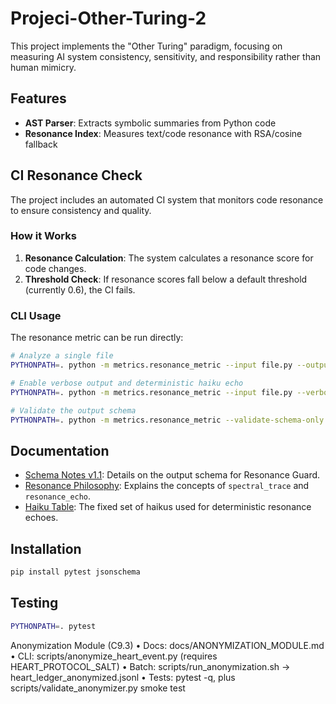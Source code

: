 # Projeci-Other-Turing-2

This project implements the "Other Turing" paradigm, focusing on measuring AI system consistency, sensitivity, and responsibility rather than human mimicry.

## Features

- **AST Parser**: Extracts symbolic summaries from Python code
- **Resonance Index**: Measures text/code resonance with RSA/cosine fallback

## CI Resonance Check

The project includes an automated CI system that monitors code resonance to ensure consistency and quality.

### How it Works

1. **Resonance Calculation**: The system calculates a resonance score for code changes.
2. **Threshold Check**: If resonance scores fall below a default threshold (currently 0.6), the CI fails.

### CLI Usage

The resonance metric can be run directly:

```bash
# Analyze a single file
PYTHONPATH=. python -m metrics.resonance_metric --input file.py --output-json results.json

# Enable verbose output and deterministic haiku echo
PYTHONPATH=. python -m metrics.resonance_metric --input file.py --verbose --seed 42

# Validate the output schema
PYTHONPATH=. python -m metrics.resonance_metric --validate-schema-only
```

## Documentation

*   [Schema Notes v1.1](docs/SCHEMA_NOTES_v1_1.md): Details on the output schema for Resonance Guard.
*   [Resonance Philosophy](docs/RESONANCE_PHILOSOPHY.md): Explains the concepts of `spectral_trace` and `resonance_echo`.
*   [Haiku Table](docs/HAIKU_TABLE.md): The fixed set of haikus used for deterministic resonance echoes.

## Installation

```bash
pip install pytest jsonschema
```

## Testing

```bash
PYTHONPATH=. pytest
```



Anonymization Module (C9.3)
	•	Docs: docs/ANONYMIZATION_MODULE.md
	•	CLI: scripts/anonymize_heart_event.py (requires HEART_PROTOCOL_SALT)
	•	Batch: scripts/run_anonymization.sh → heart_ledger_anonymized.jsonl
	•	Tests: pytest -q, plus scripts/validate_anonymizer.py smoke test
